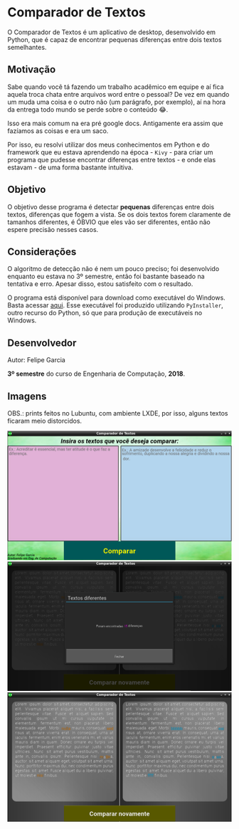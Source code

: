 # Comparador de Textos

O Comparador de Textos é um aplicativo de desktop, desenvolvido em Python, que é capaz de encontrar pequenas diferenças entre dois textos semelhantes. 

## Motivação
Sabe quando você tá fazendo um trabalho acadêmico em equipe e aí fica aquela troca chata entre arquivos word entre o pessoal? De vez em quando um muda uma coisa e o outro não (um parágrafo, por exemplo), aí na hora da entrega todo mundo se perde sobre o conteúdo 😂.

Isso era mais comum na era pré google docs. Antigamente era assim que fazíamos as coisas e era um saco.

Por isso, eu resolvi utilizar dos meus conhecimentos em Python e do framework que eu estava aprendendo na época - ```Kivy``` - para criar um programa que pudesse encontrar diferenças entre textos - e onde elas estavam - de uma forma bastante intuitiva.

## Objetivo
O objetivo desse programa é detectar **pequenas** diferenças entre dois textos, diferenças que fogem a vista. Se os dois textos forem claramente de tamanhos diferentes, é ÓBVIO que eles vão ser diferentes, então não espere precisão nesses casos.

## Considerações
O algoritmo de detecção não é nem um pouco preciso; foi desenvolvido enquanto eu estava no 3º semestre, então foi bastante baseado na tentativa e erro. Apesar disso, estou satisfeito com o resultado.

O programa está disponível para download como executável do Windows. Basta acessar [aqui](https://drive.google.com/file/d/1RhnznpCTr6WBiID9i3lnDzACDMPXZOl7/view?usp=sharing). Esse executável foi produzido utilizando ```PyInstaller```, outro recurso do Python, só que para produção de executáveis no Windows.

## Desenvolvedor
Autor: Felipe Garcia

**3º semestre** do curso de Engenharia de Computação, **2018**.

## Imagens
OBS.: prints feitos no Lubuntu, com ambiente LXDE, por isso, alguns textos ficaram meio distorcidos.

![](/print1.png)
![](/print2.png)
![](/print3.png)
